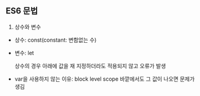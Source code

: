 ## ES6 문법

1. 상수와 변수

- 상수: const(constant: 변함없는 수)
- 변수: let

  상수의 경우 아래에 값을 재 지정하더라도 적용되지 않고 오류가 발생

- var을 사용하지 않는 이유: block level scope 바깥에서도 그 값이 나오면 문제가 생김

